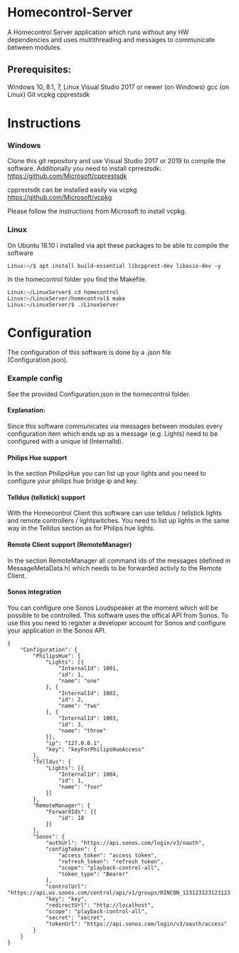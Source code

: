 # Homecontrol-Server
A Homecontrol Server application which runs without any HW dependencies and uses multithreading and messages to communicate between modules.

## Prerequisites:
Windows 10, 8.1, 7, Linux
Visual Studio 2017 or newer (on Windows)
gcc (on Linux)
Git
vcpkg
cpprestsdk

# Instructions
### Windows
Clone this git repository and use Visual Studio 2017 or 2019 to compile the software.
Additionally you need to install cprrestsdk:
https://github.com/Microsoft/cpprestsdk

cpprestsdk can be installed easily via vcpkg
https://github.com/Microsoft/vcpkg

Please follow the instructions from Microsoft to install vcpkg.

### Linux
On Ubuntu 18.10 i installed via apt these packages to be able to compile the software

```
Linux:~/$ apt install build-essential libcpprest-dev libasio-dev -y
```

In the homecontrol folder you find the Makefile.
```
Linux:~/LinuxServer$ cd homecontrol
Linux:~/LinuxServer/homecontrol$ make
Linux:~/LinuxServer/$ ./LinuxServer
```

# Configuration
The configuration of this software is done by a .json file (Configuration.json).

### Example config
See the provided Configuration.json in the homecontrol folder.

#### Explanation:
Since this software communicates via messages between modules every configuration item which ends up as a message (e.g. Lights) need to be configured with a unique id (InternalId).

#### Philips Hue support
In the section PhilipsHue you can list up your lights and you need to configure your philips hue bridge ip and key.

#### Telldus (tellstick) support
With the Homecontrol Client this software can use telldus / tellstick lights and remote controllers / lightswitches.
You need to list up lights in the same way in the Telldus section as for Philips hue lights.

#### Remote Client support (RemoteManager)
In the section RemoteManager all command ids of the messages (defined in MessageMetaData.h) which needs to be forwarded activly to the Remote Client. 

#### Sonos integration
You can configure one Sonos Loudspeaker at the moment which will be possible to be controlled.
This software uses the offical API from Sonos.
To use this you need to register a developer account for Sonos and configure your application in the Sonos API.

```
{
	"Configuration": {
		"PhilipsHue": {
			"Lights": [{
				"InternalId": 1001,
				"id": 1,
				"name": "one"
			}, {
				"InternalId": 1002,
				"id": 2,
				"name": "two"
			}, {
				"InternalId": 1003,
				"id": 3,
				"name": "three"
			}],
			"ip": "127.0.0.1",
			"key": "keyForPhilipsHueAccess"
		},
		"Telldus": {
			"Lights": [{
				"InternalId": 1004,
				"id": 1,
				"name": "four"
			}]
		},
		"RemoteManager": {
			"ForwardIds": [{
				"id": 18
			}]
		},
		"Sonos": {
			"authUrl": "https://api.sonos.com/login/v3/oauth",
			"configToken": {
				"access_token": "access token",
				"refresh_token": "refresh token",
				"scope": "playback-control-all",
				"token_type": "Bearer"
			},
			"controlUrl": "https://api.ws.sonos.com/control/api/v1/groups/RINCON_123123123123123:11/playback/",
			"key": "key",
			"redirectUrl": "http://localhost",
			"scope": "playback-control-all",
			"secret": "secret",
			"tokenUrl": "https://api.sonos.com/login/v3/oauth/access"
		}
	}
}
```

